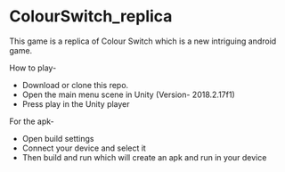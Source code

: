 # ColourSwitch_replica
This game is a replica of Colour Switch which is a new intriguing android game.

How to play-
* Download or clone this repo.
* Open the main menu scene in Unity (Version- 2018.2.17f1)
* Press play in the Unity player

For the apk-
* Open build settings
* Connect your device and select it
* Then build and run which will create an apk and run in your device
